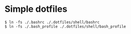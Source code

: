 Simple dotfiles
===============

```
$ ln -fs ./.bashrc ./.dotfiles/shell/bashrc 
$ ln -fs ./.bash_profile ./.dotfiles/shell/bash_profile
```